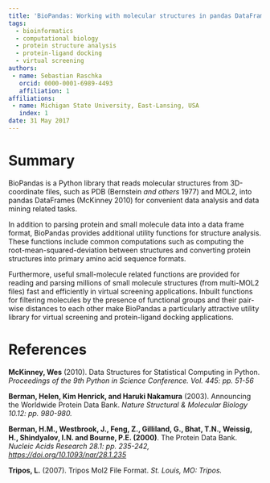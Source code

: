```yaml
---
title: 'BioPandas: Working with molecular structures in pandas DataFrames'
tags:
  - bioinformatics
  - computational biology
  - protein structure analysis
  - protein-ligand docking
  - virtual screening
authors:
 - name: Sebastian Raschka
   orcid: 0000-0001-6989-4493
   affiliation: 1
affiliations:
 - name: Michigan State University, East-Lansing, USA
   index: 1
date: 31 May 2017
---
```




# Summary

BioPandas is a Python library that reads molecular structures from 3D-coordinate files, such as PDB (Bernstein *and others* 1977) and MOL2, into pandas DataFrames (McKinney 2010) for convenient data analysis and data mining related tasks.

In addition to parsing protein and small molecule data into a data frame format, BioPandas provides additional utility functions for structure analysis. These functions include common computations such as computing the root-mean-squared-deviation between structures and converting protein structures into primary amino acid sequence formats. 

Furthermore, useful small-molecule related functions are provided for reading and parsing millions of small molecule structures (from multi-MOL2 files) fast and efficiently in virtual screening applications. Inbuilt functions for filtering molecules by the presence of functional groups and their pair-wise distances to each other make BioPandas a particularly attractive utility library for virtual screening and protein-ligand docking applications.

# References

**McKinney, Wes** (2010). Data Structures for Statistical Computing in Python. *Proceedings of the 9th Python in Science Conference. Vol. 445: pp. 51-56* 

**Berman, Helen, Kim Henrick, and Haruki Nakamura** (2003). Announcing the Worldwide Protein Data Bank. *Nature Structural & Molecular Biology 10.12: pp. 980-980.*

**Berman, H.M., Westbrook, J., Feng, Z., Gilliland, G., Bhat, T.N., Weissig, H., Shindyalov, I.N. and Bourne, P.E. (2000)**. The Protein Data Bank. *Nucleic Acids Research 28.1: pp. 235-242, https://doi.org/10.1093/nar/28.1.235*

**Tripos, L.** (2007). Tripos Mol2 File Format. *St. Louis, MO: Tripos.*
